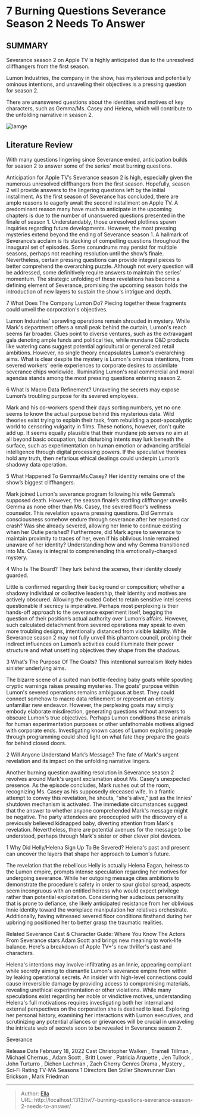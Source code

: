 # 7 Burning Questions Severance Season 2 Needs To Answer


## SUMMARY 


Severance 
season 2 on Apple TV is highly anticipated due to the unresolved cliffhangers from the first season. 

 Lumon Industries, the company in the show, has mysterious and potentially ominous intentions, and unraveling their objectives is a pressing question for season 2. 

 There are unanswered questions about the identities and motives of key characters, such as Gemma/Ms. Casey and Helena, which will contribute to the unfolding narrative in season 2. 

![iamge](https://static1.srcdn.com/wordpress/wp-content/uploads/2024/01/severance-season-2-questions-answers.jpg)

## Literature Review
With many questions lingering since Severance ended, anticipation builds for season 2 to answer some of the series&#39; most burning questions. 





Anticipation for Apple TV’s Severance season 2 is high, especially given the numerous unresolved cliffhangers from the first season. Hopefully, season 2 will provide answers to the lingering questions left by the initial installment. As the first season of Severance has concluded, there are ample reasons to eagerly await the second installment on Apple TV. A predominant reason many have much to anticipate in the upcoming chapters is due to the number of unanswered questions presented in the finale of season 1. Understandably, those unresolved plotlines spawn inquiries regarding future developments.
However, the most pressing mysteries extend beyond the ending of Severance season 1. A hallmark of Severance’s acclaim is its stacking of compelling questions throughout the inaugural set of episodes. Some conundrums may persist for multiple seasons, perhaps not reaching resolution until the show’s finale. Nevertheless, certain pressing questions can provide integral pieces to better comprehend the overarching puzzle. Although not every question will be addressed, some definitively require answers to maintain the series’ momentum. The strategic unfolding of these revelations has become a defining element of Severance, promising the upcoming season holds the introduction of new layers to sustain the show&#39;s intrigue and depth.





 7  What Does The Company Lumon Do? 
Piecing together these fragments could unveil the corporation&#39;s objectives.




Lumon Industries&#39; sprawling operations remain shrouded in mystery. While Mark&#39;s department offers a small peak behind the curtain, Lumon&#39;s reach seems far broader. Clues point to diverse ventures, such as the extravagant gala denoting ample funds and political ties, while mundane O&amp;D products like watering cans suggest potential agricultural or generalized retail ambitions. However, no single theory encapsulates Lumon&#39;s overarching aims. What is clear despite the mystery is Lumon&#39;s ominous intentions, from severed workers&#39; eerie experiences to corporate desires to assimilate severance chips worldwide. Illuminating Lumon&#39;s real commercial and moral agendas stands among the most pressing questions entering season 2.





 6  What Is Macro Data Refinement? 
Unraveling the secrets may expose Lumon’s troubling purpose for its severed employees.
        

Mark and his co-workers spend their days sorting numbers, yet no one seems to know the actual purpose behind this mysterious data. Wild theories exist trying to explain their task, from rebuilding a post-apocalyptic world to censoring vulgarity in films. These notions, however, don&#39;t quite add up. It seems equally plausible that their mundane job serves no aim at all beyond basic occupation, but disturbing intents may lurk beneath the surface, such as experimentation on human emotion or advancing artificial intelligence through digital processing powers. If the speculative theories hold any truth, then nefarious ethical dealings could underpin Lumon’s shadowy data operation.




 5  What Happened To Gemma/Ms.Casey? 
Her identity remains one of the show’s biggest cliffhangers.
        

Mark joined Lumon&#39;s severance program following his wife Gemma’s supposed death. However, the season finale’s startling cliffhanger unveils Gemma as none other than Ms. Casey, the severed floor’s wellness counselor. This revelation spawns pressing questions. Did Gemma’s consciousness somehow endure through severance after her reported car crash? Was she already severed, allowing her Innie to continue existing when her Outie perished? Furthermore, did Mark agree to severance to maintain proximity to traces of her, even if his oblivious Innie remained unaware of her identity? Understanding how and why Gemma transitioned into Ms. Casey is integral to comprehending this emotionally-charged mystery.




 4  Who Is The Board? 
They lurk behind the scenes, their identity closely guarded.
        

Little is confirmed regarding their background or composition; whether a shadowy individual or collective leadership, their identity and motives are actively obscured. Allowing the ousted Cobel to retain sensitive intel seems questionable if secrecy is imperative. Perhaps most perplexing is their hands-off approach to the severance experiment itself, begging the question of their position’s actual authority over Lumon’s affairs. However, such calculated detachment from severed operations may speak to even more troubling designs, intentionally distanced from visible liability. While Severance season 2 may not fully unveil this phantom council, probing their indirect influences on Lumon’s activities could illuminate their power structure and what unsettling objectives they shape from the shadows.




 3  What’s The Purpose Of The Goats? 
This intentional surrealism likely hides sinister underlying aims.



The bizarre scene of a suited man bottle-feeding baby goats while spouting cryptic warnings raises pressing mysteries. The goats&#39; purpose within Lumon&#39;s severed operations remains ambiguous at best. They could connect somehow to macro data refinement or represent an entirely unfamiliar new endeavor. However, the perplexing goats may simply embody elaborate misdirection, generating questions without answers to obscure Lumon&#39;s true objectives. Perhaps Lumon conditions these animals for human experimentation purposes or other unfathomable motives aligned with corporate ends. Investigating known cases of Lumon exploiting people through programming could shed light on what fate they prepare the goats for behind closed doors.



 2  Will Anyone Understand Mark’s Message? 
The fate of Mark&#39;s urgent revelation and its impact on the unfolding narrative lingers.
        

Another burning question awaiting resolution in Severance season 2 revolves around Mark&#39;s urgent exclamation about Ms. Casey&#39;s unexpected presence. As the episode concludes, Mark rushes out of the room, recognizing Ms. Casey as his supposedly deceased wife. In a frantic attempt to convey this revelation, he shouts, &#34;she&#39;s alive,&#34; just as the Innies&#39; shutdown mechanism is activated. The immediate circumstances suggest that the answer to whether anyone comprehended Mark&#39;s message might be negative. The party attendees are preoccupied with the discovery of a previously believed kidnapped baby, diverting attention from Mark&#39;s revelation. Nevertheless, there are potential avenues for the message to be understood, perhaps through Mark&#39;s sister or other clever plot devices.



 1  Why Did Helly/Helena Sign Up To Be Severed? 
Helena&#39;s past and present can uncover the layers that shape her approach to Lumon&#39;s future.
        

The revelation that the rebellious Helly is actually Helena Eagan, heiress to the Lumon empire, prompts intense speculation regarding her motives for undergoing severance. While her outgoing message cites ambitions to demonstrate the procedure&#39;s safety in order to spur global spread, aspects seem incongruous with an entitled heiress who would expect privilege rather than potential exploitation. Considering her audacious personality that is prone to defiance, she likely anticipated resistance from her oblivious Innie identity toward the workplace manipulation her relatives orchestrate. Additionally, having witnessed severed floor conditions firsthand during her upbringing positioned her to better grasp the traumatic realities.
            
Related
 Severance Cast &amp; Character Guide: Where You Know The Actors From 
Severance stars Adam Scott and brings new meaning to work-life balance. Here&#39;s a breakdown of Apple TV&#43;&#39;s new thriller&#39;s cast and characters. 




Helena&#39;s intentions may involve infiltrating as an Innie, appearing compliant while secretly aiming to dismantle Lumon&#39;s severance empire from within by leaking operational secrets. An insider with high-level connections could cause irreversible damage by providing access to compromising materials, revealing unethical experimentation or other violations. While many speculations exist regarding her noble or vindictive motives, understanding Helena&#39;s full motivations requires investigating both her internal and external perspectives on the corporation she is destined to lead. Exploring her personal history, examining her interactions with Lumon executives, and scrutinizing any potential alliances or grievances will be crucial in unraveling the intricate web of secrets soon to be revealed in Severance season 2.
        


 Severance 

 Release Date   February 18, 2022    Cast   Christopher Walken , Tramell Tillman , Michael Chernus , Adam Scott , Britt Lower , Patricia Arquette , Jen Tullock , John Turturro , Dichen Lachman , Zach Cherry    Genres   Drama , Mystery ,  Sci-Fi    Rating   TV-MA    Seasons   1    Directors   Ben Stiller    Showrunner   Dan Erickson , Mark Friedman    





---

> Author: [Ella](https://instagram.hk.cn/)  
> URL: http://localhost:1313/tv/7-burning-questions-severance-season-2-needs-to-answer/  

